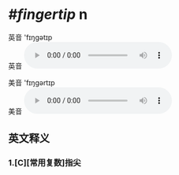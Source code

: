 # ***\#fingertip*** n
英音 'fɪŋɡətɪp  
英音
<audio src="./media/fingertip1_AAC.aac" controls="controls"></audio>

美音 'fɪŋɡərtɪp  
美音
<audio src="./media/fingertip1_AAC.aac" controls="controls"></audio>



  

英文释义
---
### 1.**[C][常用复数]指尖**  


